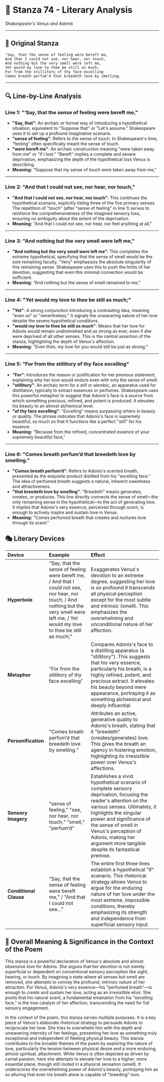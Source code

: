 # 🌹 Stanza 74 - Literary Analysis
*Shakespeare's Venus and Adonis*

---

## 📖 Original Stanza
```
‘Say, that the sense of feeling were bereft me,
And that I could not see, nor hear, nor touch,      
And nothing but the very smell were left me,
Yet would my love to thee be still as much;
For from the stillitory of thy face excelling
Comes breath perfum’d that breedeth love by smelling.
```

---

## 🔍 Line-by-Line Analysis

### Line 1: "‘Say, that the sense of feeling were bereft me,"
*   **"Say, that"**: An archaic or formal way of introducing a hypothetical situation, equivalent to "Suppose that" or "Let's assume." Shakespeare uses it to set up a profound imaginative scenario.
*   **"sense of feeling"**: Refers to the sense of touch. In Shakespeare's time, "feeling" often specifically meant the sense of touch.
*   **"were bereft me"**: An archaic construction meaning "were taken away from me" or "if I lost." "Bereft" implies a complete and severe deprivation, emphasizing the depth of the hypothetical loss Venus is describing.
*   **Meaning:** "Suppose that my sense of touch were taken away from me,"

---

### Line 2: "And that I could not see, nor hear, nor touch,"
*   **"And that I could not see, nor hear, nor touch"**: This continues the hypothetical scenario, explicitly listing three of the five primary senses. The repetition of "touch" (after "sense of feeling" in line 1) serves to reinforce the comprehensiveness of the imagined sensory loss, ensuring no ambiguity about the extent of the deprivation.
*   **Meaning:** "And that I could not see, nor hear, nor feel anything at all,"

---

### Line 3: "And nothing but the very smell were left me,"
*   **"And nothing but the very smell were left me"**: This completes the extreme hypothetical, specifying that the sense of smell would be the sole remaining faculty. "Very" emphasizes the absolute singularity of this remaining sense. Shakespeare uses this to push the limits of her devotion, suggesting that even this minimal connection would be sufficient.
*   **Meaning:** "And nothing but the sense of smell remained to me,"

---

### Line 4: "Yet would my love to thee be still as much;"
*   **"Yet"**: A strong conjunction introducing a contrasting idea, meaning "even so" or "nevertheless." It signals the unwavering nature of her love despite the severe hypothetical conditions.
*   **"would my love to thee be still as much"**: Means that her love for Adonis would remain undiminished and as strong as ever, even if she were deprived of all other senses. This is the central assertion of the stanza, highlighting the depth of Venus's affection.
*   **Meaning:** "Even then, my love for you would still be just as strong;"

---

### Line 5: "For from the stillitory of thy face excelling"
*   **"For"**: Introduces the reason or justification for her previous statement, explaining why her love would endure even with only the sense of smell.
*   **"stillitory"**: An archaic term for a still or alembic, an apparatus used for distillation, typically to extract essences or perfumes. Shakespeare uses this powerful metaphor to suggest that Adonis's face is a source from which something precious, refined, and potent is produced. It elevates his beauty to an almost alchemical level.
*   **"of thy face excelling"**: "Excelling" means surpassing others in beauty or quality. The phrase indicates that Adonis's face is supremely beautiful, so much so that it functions like a perfect "still" for his essence.
*   **Meaning:** "Because from the refined, concentrated essence of your supremely beautiful face,"

---

### Line 6: "Comes breath perfum’d that breedeth love by smelling."
*   **"Comes breath perfum’d"**: Refers to Adonis's scented breath, presented as the exquisite product distilled from his "excelling face." The idea of perfumed breath suggests a natural, inherent sweetness and attractiveness.
*   **"that breedeth love by smelling"**: "Breedeth" means generates, creates, or produces. This line directly connects the sense of smell—the only remaining sense in the hypothetical—to the act of generating love. It implies that Adonis's very essence, perceived through scent, is enough to actively inspire and sustain love in Venus.
*   **Meaning:** "Comes perfumed breath that creates and nurtures love through its scent."

## 🎭 Literary Devices

| Device          | Example                                                                                                                                                             | Effect                                                                                                                                                                                                                                                                                                                                                                                                                                                                                                                                                  |
| :-------------- | :------------------------------------------------------------------------------------------------------------------------------------------------------------------ | :-------------------------------------------------------------------------------------------------------------------------------------------------------------------------------------------------------------------------------------------------------------------------------------------------------------------------------------------------------------------------------------------------------------------------------------------------------------------------------------------------------------------------------------------------------- |
| **Hyperbole**   | "Say, that the sense of feeling were bereft me, / And that I could not see, nor hear, nor touch, / And nothing but the very smell were left me, / Yet would my love to thee be still as much;" | Exaggerates Venus's devotion to an extreme degree, suggesting her love is so profound it transcends all physical perception except for the most subtle and intrinsic (smell). This emphasizes the overwhelming and unconditional nature of her affection.                                                                                                                                                                                                                                                                                                                                |
| **Metaphor**    | "For from the stillitory of thy face excelling"                                                                                                                    | Compares Adonis's face to a distilling apparatus (a "stillitory"). This suggests that his very essence, particularly his breath, is a highly refined, potent, and precious extract. It elevates his beauty beyond mere appearance, portraying it as something alchemical and deeply influential.                                                                                                                                                                                                                                                                                           |
| **Personification** | "Comes breath perfum’d that breedeth love by smelling."                                                                                                          | Attributes an active, generative quality to Adonis's breath, stating that it "breedeth" (creates/generates) love. This gives the breath an agency in fostering emotion, highlighting its irresistible power over Venus's affections.                                                                                                                                                                                                                                                                                                                                                  |
| **Sensory Imagery** | "sense of feeling," "see, nor hear, nor touch," "smell," "perfum’d"                                                                                                | Establishes a vivid hypothetical scenario of complete sensory deprivation, focusing the reader's attention on the various senses. Ultimately, it highlights the singular power and significance of the sense of smell in Venus's perception of Adonis, making her argument more tangible despite its fantastical premise.                                                                                                                                                                                                                                                         |
| **Conditional Clause** | "Say, that the sense of feeling were bereft me," / "And that I could not see..."                                                                                   | The entire first three lines establish a hypothetical "if" scenario. This rhetorical strategy allows Venus to argue for the enduring nature of her love under the most extreme, impossible conditions, thereby emphasizing its strength and independence from superficial sensory input.                                                                                                                                                                                                                                                                                                 |

## 🎯 Overall Meaning & Significance in the Context of the Poem

This stanza is a powerful declaration of Venus's absolute and almost obsessive love for Adonis. She argues that her devotion is not merely superficial or dependent on conventional sensory perception like sight, hearing, or touch. By imagining a state where all senses but smell are removed, she attempts to convey the profound, intrinsic nature of her attraction. For Venus, Adonis's very essence—his "perfumed breath"—is enough to *create* and sustain her love, acting as an irresistible elixir. She posits that his natural scent, a fundamental emanation from his "excelling face," is the true catalyst of her affection, transcending the need for full sensory engagement.

In the context of the poem, this stanza serves multiple purposes. It is a key piece of Venus's elaborate rhetorical strategy to persuade Adonis to reciprocate her love. She tries to overwhelm him with the depth and unwavering intensity of her feelings, presenting her love as something truly exceptional and independent of fleeting physical beauty. This stanza contributes to the broader themes of the poem by exploring the nature of love, particularly the tension between physical desire and a more enduring, almost spiritual, attachment. While Venus is often depicted as driven by carnal passion, here she attempts to elevate her love to a higher, more essential plane, though still rooted in a physical sensation (smell). It underscores the overwhelming power of Adonis's beauty, portraying him as so alluring that even his breath alone is capable of "breeding" love.
